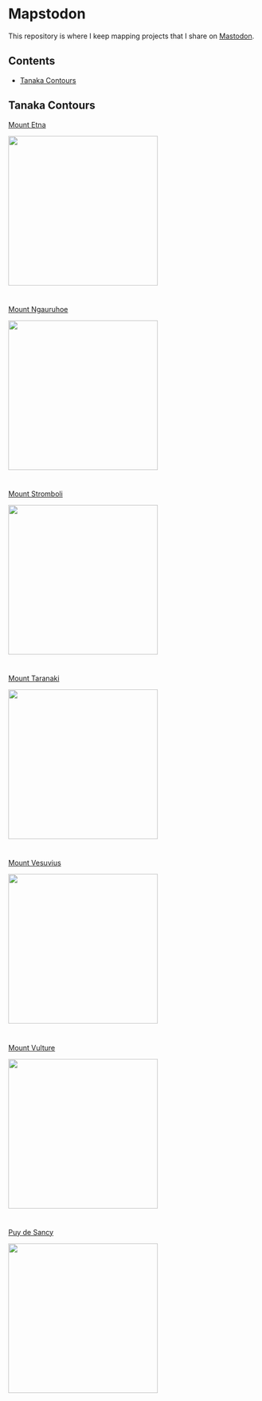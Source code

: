
<!-- README.md is generated from README.Rmd. Please edit that file -->

# Mapstodon

<!-- badges: start -->
<!-- badges: end -->

This repository is where I keep mapping projects that I share on
[Mastodon](https://mastodon.online/@paezha).

## Contents

- [Tanaka Contours](#tanaka-contours)

## Tanaka Contours

[Mount
Etna](https://github.com/paezha/Mapstodon/tree/master/tanaka-contours-etna)

<img src="tanaka-contours-etna/etna-tanaka-contours.png" align="center" width=300 />

# 

[Mount
Ngauruhoe](https://github.com/paezha/Mapstodon/tree/master/tanaka-contours-ngauruhoe)

<img src="tanaka-contours-ngauruhoe/ngauruhoe-tanaka-contours.png" align="center" width=300 />

# 

[Mount
Stromboli](https://github.com/paezha/Mapstodon/tree/master/tanaka-contours-stromboli)

<img src="tanaka-contours-stromboli/stromboli-tanaka-contours.png" align="center" width=300 />

# 

[Mount
Taranaki](https://github.com/paezha/Mapstodon/tree/master/tanaka-contours-taranaki)

<img src="tanaka-contours-taranaki/taranaki-tanaka-contours.png" align="center" width=300 />

# 

[Mount
Vesuvius](https://github.com/paezha/Mapstodon/tree/master/tanaka-contours-vesuvius)

<img src="tanaka-contours-vesuvius/vesuvius-tanaka-contours.png" align="center" width=300 />

# 

[Mount
Vulture](https://github.com/paezha/Mapstodon/tree/master/tanaka-contours-vulture)

<img src="tanaka-contours-vulture/vulture-tanaka-contours.png" align="center" width=300 />

# 

[Puy de
Sancy](https://github.com/paezha/Mapstodon/tree/master/tanaka-contours-puy-de-sancy)

<img src="tanaka-contours-puy-de-sancy/sancy-tanaka-contours.png" align="center" width=300 />
